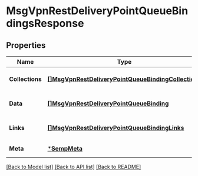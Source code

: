 # MsgVpnRestDeliveryPointQueueBindingsResponse

## Properties
Name | Type | Description | Notes
------------ | ------------- | ------------- | -------------
**Collections** | [**[]MsgVpnRestDeliveryPointQueueBindingCollections**](MsgVpnRestDeliveryPointQueueBindingCollections.md) |  | [optional] [default to null]
**Data** | [**[]MsgVpnRestDeliveryPointQueueBinding**](MsgVpnRestDeliveryPointQueueBinding.md) |  | [optional] [default to null]
**Links** | [**[]MsgVpnRestDeliveryPointQueueBindingLinks**](MsgVpnRestDeliveryPointQueueBindingLinks.md) |  | [optional] [default to null]
**Meta** | [***SempMeta**](SempMeta.md) |  | [default to null]

[[Back to Model list]](../README.md#documentation-for-models) [[Back to API list]](../README.md#documentation-for-api-endpoints) [[Back to README]](../README.md)

